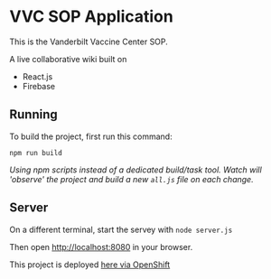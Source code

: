 # VVC SOP Application

This is the Vanderbilt Vaccine Center SOP.

A live collaborative wiki built on 
* React.js 
* Firebase



## Running

To build the project, first run this command:

`npm run build`

*Using npm scripts instead of a dedicated build/task tool.
Watch will 'observe' the project and build a new `all.js` file on each change.*

## Server

On a different terminal, start the servey with
`node server.js`

Then open [http://localhost:8080](http://localhost:8080) in your browser.

This project is deployed [here via OpenShift](http://elton-vvcsop.rhcloud.com/)
